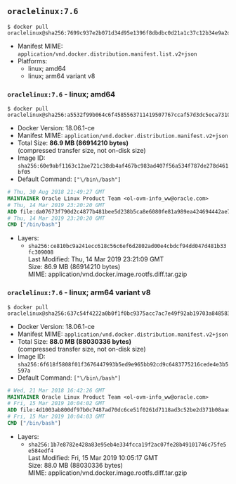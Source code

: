 ## `oraclelinux:7.6`

```console
$ docker pull oraclelinux@sha256:7699c937e2b071d34d95e1396f8dbdbc0d21a1c37c12b34e9a2d7d7e07a38cf0
```

-	Manifest MIME: `application/vnd.docker.distribution.manifest.list.v2+json`
-	Platforms:
	-	linux; amd64
	-	linux; arm64 variant v8

### `oraclelinux:7.6` - linux; amd64

```console
$ docker pull oraclelinux@sha256:a5532f99b064c6f4585563711419507767ccaf57d3dc5eca7310a90d31d41490
```

-	Docker Version: 18.06.1-ce
-	Manifest MIME: `application/vnd.docker.distribution.manifest.v2+json`
-	Total Size: **86.9 MB (86914210 bytes)**  
	(compressed transfer size, not on-disk size)
-	Image ID: `sha256:60e9abf1163c12ae721c38db4af467bc983ad407f56a534f787de278d461bf05`
-	Default Command: `["\/bin\/bash"]`

```dockerfile
# Thu, 30 Aug 2018 21:49:27 GMT
MAINTAINER Oracle Linux Product Team <ol-ovm-info_ww@oracle.com>
# Thu, 14 Mar 2019 23:20:20 GMT
ADD file:da07673f790d2c4877b481bee5d238b5ca8e6080fe81a989ea424694442ae78c in / 
# Thu, 14 Mar 2019 23:20:20 GMT
CMD ["/bin/bash"]
```

-	Layers:
	-	`sha256:ce810bc9a241ecc618c56c6ef6d2802ad00e4cbdcf94dd047d481b33fc309008`  
		Last Modified: Thu, 14 Mar 2019 23:21:09 GMT  
		Size: 86.9 MB (86914210 bytes)  
		MIME: application/vnd.docker.image.rootfs.diff.tar.gzip

### `oraclelinux:7.6` - linux; arm64 variant v8

```console
$ docker pull oraclelinux@sha256:637c54f4222a0b0f1f0bc9375acc7ac7e49f92ab19703a8485836a2de0e33707
```

-	Docker Version: 18.06.1-ce
-	Manifest MIME: `application/vnd.docker.distribution.manifest.v2+json`
-	Total Size: **88.0 MB (88030336 bytes)**  
	(compressed transfer size, not on-disk size)
-	Image ID: `sha256:6f618f5808f01f3676447993b5ed9e965bb92cd9c6483775216cede4e3b5597a`
-	Default Command: `["\/bin\/bash"]`

```dockerfile
# Wed, 21 Mar 2018 16:42:26 GMT
MAINTAINER Oracle Linux Product Team <ol-ovm-info_ww@oracle.com>
# Fri, 15 Mar 2019 10:04:02 GMT
ADD file:4d1003ab800df97b0c7487ad70dc6ce51f0261d7118ad3c52be2d371b08aadeb in / 
# Fri, 15 Mar 2019 10:04:03 GMT
CMD ["/bin/bash"]
```

-	Layers:
	-	`sha256:1b7e8782e428a83e95eb4e334fcca19f2ac07fe28b49101746c75fe5e584edf4`  
		Last Modified: Fri, 15 Mar 2019 10:05:17 GMT  
		Size: 88.0 MB (88030336 bytes)  
		MIME: application/vnd.docker.image.rootfs.diff.tar.gzip
